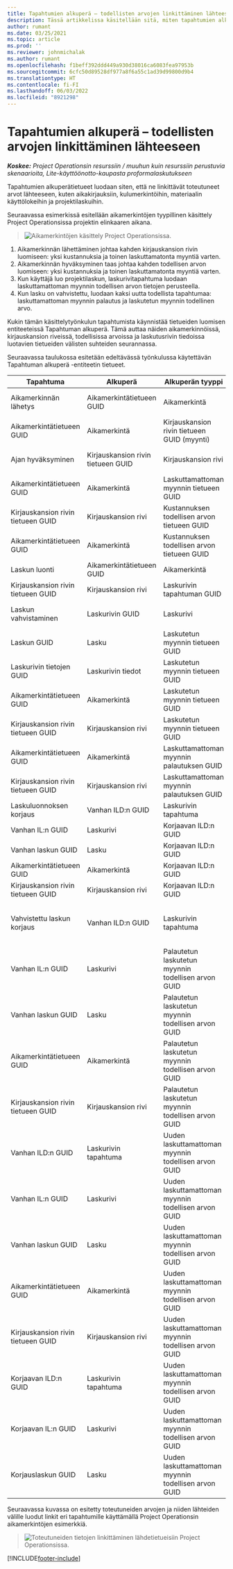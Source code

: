 ```yaml
---
title: Tapahtumien alkuperä – todellisten arvojen linkittäminen lähteeseen
description: Tässä artikkelissa käsitellään sitä, miten tapahtumien alkuperän käsitettä käytetään todellisten tietojen linkittämiseen alkuperäisiin lähdetietueisiin, kuten aikamerkintöihin, kulukirjauksiin tai materiaalin käyttölokeihin.
author: rumant
ms.date: 03/25/2021
ms.topic: article
ms.prod: ''
ms.reviewer: johnmichalak
ms.author: rumant
ms.openlocfilehash: f1beff392ddd449a930d38016ca6083fea97953b
ms.sourcegitcommit: 6cfc50d89528df977a8f6a55c1ad39d99800d9b4
ms.translationtype: HT
ms.contentlocale: fi-FI
ms.lasthandoff: 06/03/2022
ms.locfileid: "8921298"
---
```

# <a name="transaction-origins---link-actuals-to-their-source"></a>Tapahtumien alkuperä – todellisten arvojen linkittäminen lähteeseen

_**Koskee:** Project Operationsin resurssiin / muuhun kuin resurssiin perustuvia skenaarioita, Lite-käyttöönotto-kaupasta proformalaskutukseen_

Tapahtumien alkuperätietueet luodaan siten, että ne linkittävät toteutuneet arvot lähteeseen, kuten aikakirjauksiin, kulumerkintöihin, materiaalin käyttölokeihin ja projektilaskuihin.

Seuraavassa esimerkissä esitellään aikamerkintöjen tyypillinen käsittely Project Operationsissa projektin elinkaaren aikana.

> ![Aikamerkintöjen käsittely Project Operationsissa.](media/basic-guide-17.png)
 
1. Aikamerkinnän lähettäminen johtaa kahden kirjauskansion rivin luomiseen: yksi kustannuksia ja toinen laskuttamatonta myyntiä varten.
2. Aikamerkinnän hyväksyminen taas johtaa kahden todellisen arvon luomiseen: yksi kustannuksia ja toinen laskuttamatonta myyntiä varten.
3. Kun käyttäjä luo projektilaskun, laskurivitapahtuma luodaan laskuttamattoman myynnin todellisen arvon tietojen perusteella.
4. Kun lasku on vahvistettu, luodaan kaksi uutta todellista tapahtumaa: laskuttamattoman myynnin palautus ja laskutetun myynnin todellinen arvo.

Kukin tämän käsittelytyönkulun tapahtumista käynnistää tietueiden luomisen entiteeteissä Tapahtuman alkuperä. Tämä auttaa näiden aikamerkinnöissä, kirjauskansion riveissä, todellisissa arvoissa ja laskutusrivin tiedoissa luotavien tietueiden välisten suhteiden seurannassa.

Seuraavassa taulukossa esitetään edeltävässä työnkulussa käytettävän Tapahtuman alkuperä -entiteetin tietueet.

| Tapahtuma                        | Alkuperä                   | Alkuperän tyyppi                       | Tapahtuma                       | Tapahtumatyyppi         |
|------------------------------|--------------------------|-----------------------------------|-----------------------------------|--------------------------|
| Aikamerkinnän lähetys        | Aikamerkintätietueen GUID   | Aikamerkintä                        | Kirjauskansion rivin tietueen GUID (kustannus)   | Kirjauskansion rivi             |
| Aikamerkintätietueen GUID       | Aikamerkintä               | Kirjauskansion rivin tietueen GUID (myynti)  | Kirjauskansion rivi                      |                          |
| Ajan hyväksyminen                | Kirjauskansion rivin tietueen GUID | Kirjauskansion rivi                      | Laskuttamattoman myynnin tietueen GUID        | Todellinen                   |
| Aikamerkintätietueen GUID       | Aikamerkintä               | Laskuttamattoman myynnin tietueen GUID        | Todellinen                            |                          |
| Kirjauskansion rivin tietueen GUID     | Kirjauskansion rivi             | Kustannuksen todellisen arvon tietueen GUID           | Todellinen                            |                          |
| Aikamerkintätietueen GUID       | Aikamerkintä               | Kustannuksen todellisen arvon tietueen GUID           | Todellinen                            |                          |
| Laskun luonti             | Aikamerkintätietueen GUID   | Aikamerkintä                        | Laskurivin tapahtuman GUID     | Laskurivin tapahtuma |
| Kirjauskansion rivin tietueen GUID     | Kirjauskansion rivi             | Laskurivin tapahtuman GUID     | Laskurivin tapahtuma          |                          |
| Laskun vahvistaminen         | Laskurivin GUID        | Laskurivi                      | Laskutetun myynnin tietueen GUID          | Todellinen                   |
| Laskun GUID                 | Lasku                  | Laskutetun myynnin tietueen GUID          | Todellinen                            |                          |
| Laskurivin tietojen GUID     | Laskurivin tiedot      | Laskutetun myynnin tietueen GUID          | Todellinen                            |                          |
| Aikamerkintätietueen GUID       | Aikamerkintä               | Laskutetun myynnin tietueen GUID          | Todellinen                            |                          |
| Kirjauskansion rivin tietueen GUID     | Kirjauskansion rivi             | Laskutetun myynnin tietueen GUID          | Todellinen                            |                          |
| Aikamerkintätietueen GUID       | Aikamerkintä               | Laskuttamattoman myynnin palautuksen GUID      | Todellinen                            |                          |
| Kirjauskansion rivin tietueen GUID     | Kirjauskansion rivi             | Laskuttamattoman myynnin palautuksen GUID      | Todellinen                            |                          |
| Laskuluonnoksen korjaus     | Vanhan ILD:n GUID             | Laskurivin tapahtuma          | Korjaavan ILD:n GUID               | Laskurivin tapahtuma |
| Vanhan IL:n GUID                  | Laskurivi             | Korjaavan ILD:n GUID               | Laskurivin tapahtuma          |                          |
| Vanhan laskun GUID             | Lasku                  | Korjaavan ILD:n GUID               | Laskurivin tapahtuma          |                          |
| Aikamerkintätietueen GUID       | Aikamerkintä               | Korjaavan ILD:n GUID               | Laskurivin tapahtuma          |                          |
| Kirjauskansion rivin tietueen GUID     | Kirjauskansion rivi             | Korjaavan ILD:n GUID               | Laskurivin tapahtuma          |                          |
| Vahvistettu laskun korjaus | Vanhan ILD:n GUID             | Laskurivin tapahtuma          | Palautetun laskutetun myynnin todellisen arvon GUID | Todellinen                   |
| Vanhan IL:n GUID                  | Laskurivi             | Palautetun laskutetun myynnin todellisen arvon GUID | Todellinen                            |                          |
| Vanhan laskun GUID             | Lasku                  | Palautetun laskutetun myynnin todellisen arvon GUID | Todellinen                            |                          |
| Aikamerkintätietueen GUID       | Aikamerkintä               | Palautetun laskutetun myynnin todellisen arvon GUID | Todellinen                            |                          |
| Kirjauskansion rivin tietueen GUID     | Kirjauskansion rivi             | Palautetun laskutetun myynnin todellisen arvon GUID | Todellinen                            |                          |
| Vanhan ILD:n GUID                 | Laskurivin tapahtuma | Uuden laskuttamattoman myynnin todellisen arvon GUID    | Todellinen                            |                          |
| Vanhan IL:n GUID                  | Laskurivi             | Uuden laskuttamattoman myynnin todellisen arvon GUID    | Todellinen                            |                          |
| Vanhan laskun GUID             | Lasku                  | Uuden laskuttamattoman myynnin todellisen arvon GUID    | Todellinen                            |                          |
| Aikamerkintätietueen GUID       | Aikamerkintä               | Uuden laskuttamattoman myynnin todellisen arvon GUID    | Todellinen                            |                          |
| Kirjauskansion rivin tietueen GUID     | Kirjauskansion rivi             | Uuden laskuttamattoman myynnin todellisen arvon GUID    | Todellinen                            |                          |
| Korjaavan ILD:n GUID          | Laskurivin tapahtuma | Uuden laskuttamattoman myynnin todellisen arvon GUID    | Todellinen                            |                          |
| Korjaavan IL:n GUID           | Laskurivi             | Uuden laskuttamattoman myynnin todellisen arvon GUID    | Todellinen                            |                          |
| Korjauslaskun GUID      | Lasku                  | Uuden laskuttamattoman myynnin todellisen arvon GUID    | Todellinen                            |                          |


Seuraavassa kuvassa on esitetty toteutuneiden arvojen ja niiden lähteiden välille luodut linkit eri tapahtumille käyttämällä Project Operationsin aikamerkintöjen esimerkkiä.

> ![Toteutuneiden tietojen linkittäminen lähdetietueisiin Project Operationsissa.](media/TransactionOrigins.png)

[!INCLUDE[footer-include](../includes/footer-banner.md)]
